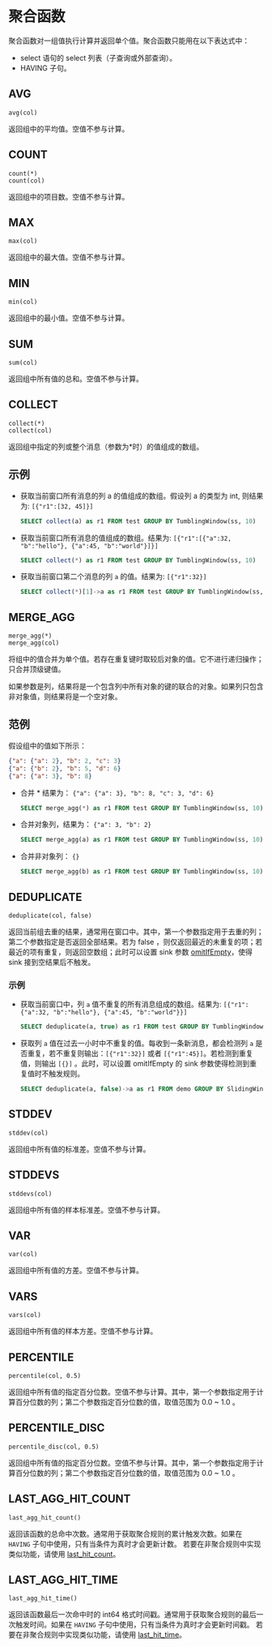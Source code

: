 # 聚合函数

聚合函数对一组值执行计算并返回单个值。聚合函数只能用在以下表达式中：

* select 语句的 select 列表（子查询或外部查询）。
* HAVING 子句。

## AVG

```text
avg(col)
```

返回组中的平均值。空值不参与计算。

## COUNT

```text
count(*)
count(col)
```

返回组中的项目数。空值不参与计算。

## MAX

```text
max(col)
```

返回组中的最大值。空值不参与计算。

## MIN

```text
min(col)
```

返回组中的最小值。空值不参与计算。

## SUM

```text
sum(col)
```

返回组中所有值的总和。空值不参与计算。

## COLLECT

```text
collect(*)
collect(col)
```

返回组中指定的列或整个消息（参数为*时）的值组成的数组。

## 示例

* 获取当前窗口所有消息的列 a 的值组成的数组。假设列 a 的类型为 int, 则结果为: `[{"r1":[32, 45]}]`

    ```sql
    SELECT collect(a) as r1 FROM test GROUP BY TumblingWindow(ss, 10)
    ```

* 获取当前窗口所有消息的值组成的数组。结果为: `[{"r1":[{"a":32, "b":"hello"}, {"a":45, "b":"world"}]}]`

    ```sql
    SELECT collect(*) as r1 FROM test GROUP BY TumblingWindow(ss, 10)
    ```

* 获取当前窗口第二个消息的列 `a` 的值。结果为: `[{"r1":32}]`

    ```sql
    SELECT collect(*)[1]->a as r1 FROM test GROUP BY TumblingWindow(ss, 10)
    ```

## MERGE_AGG

```text
merge_agg(*)
merge_agg(col)
```

将组中的值合并为单个值。若存在重复键时取较后对象的值。它不进行递归操作；只合并顶级键值。

如果参数是列，结果将是一个包含列中所有对象的键的联合的对象。如果列只包含非对象值，则结果将是一个空对象。

## 范例

假设组中的值如下所示：

```json lines
{"a": {"a": 2}, "b": 2, "c": 3}
{"a": {"b": 2}, "b": 5, "d": 6}
{"a": {"a": 3}, "b": 8}
```

* 合并 * 结果为： `{"a": {"a": 3}, "b": 8, "c": 3, "d": 6}`

    ```sql
    SELECT merge_agg(*) as r1 FROM test GROUP BY TumblingWindow(ss, 10)
    ```

* 合并对象列，结果为： `{"a": 3, "b": 2}`

    ```sql
    SELECT merge_agg(a) as r1 FROM test GROUP BY TumblingWindow(ss, 10)
    ```

* 合并非对象列： `{}`

    ```sql
    SELECT merge_agg(b) as r1 FROM test GROUP BY TumblingWindow(ss, 10)
    ```

## DEDUPLICATE

```text
deduplicate(col, false)
```

返回当前组去重的结果，通常用在窗口中。其中，第一个参数指定用于去重的列；第二个参数指定是否返回全部结果。若为 false
，则仅返回最近的未重复的项；若最近的项有重复，则返回空数组；此时可以设置 sink
参数 [omitIfEmpty](../../guide/sinks/overview.md#公共属性)，使得 sink 接到空结果后不触发。

### 示例

* 获取当前窗口中，列 `a` 值不重复的所有消息组成的数组。结果为: `[{"r1":{"a":32, "b":"hello"}, {"a":45, "b":"world"}}]`

    ```sql
    SELECT deduplicate(a, true) as r1 FROM test GROUP BY TumblingWindow(ss, 10)
    ```

* 获取列 `a` 值在过去一小时中不重复的值。每收到一条新消息，都会检测列 `a` 是否重复，若不重复则输出：`[{"r1":32}]`
  或者 `[{"r1":45}]`。若检测到重复值，则输出 `[{}]` 。此时，可以设置 omitIfEmpty 的 sink 参数使得检测到重复值时不触发规则。

     ```sql
     SELECT deduplicate(a, false)->a as r1 FROM demo GROUP BY SlidingWindow(hh, 1)
     ```

## STDDEV

```text
stddev(col)
```

返回组中所有值的标准差。空值不参与计算。

## STDDEVS

```text
stddevs(col)
```

返回组中所有值的样本标准差。空值不参与计算。

## VAR

```text
var(col)
```

返回组中所有值的方差。空值不参与计算。

## VARS

```text
vars(col)
```

返回组中所有值的样本方差。空值不参与计算。

## PERCENTILE

```text
percentile(col, 0.5)
```

返回组中所有值的指定百分位数。空值不参与计算。其中，第一个参数指定用于计算百分位数的列；第二个参数指定百分位数的值，取值范围为
0.0 ~ 1.0 。

## PERCENTILE_DISC

```text
percentile_disc(col, 0.5)
```

返回组中所有值的指定百分位数。空值不参与计算。其中，第一个参数指定用于计算百分位数的列；第二个参数指定百分位数的值，取值范围为
0.0 ~ 1.0 。

## LAST_AGG_HIT_COUNT

```text
last_agg_hit_count()
```

返回该函数的总命中次数。通常用于获取聚合规则的累计触发次数。如果在 `HAVING` 子句中使用，只有当条件为真时才会更新计数。
若要在非聚合规则中实现类似功能，请使用 [last_hit_count](./other_functions.md#lasthitcount)。

## LAST_AGG_HIT_TIME

```text
last_agg_hit_time()
```

返回该函数最后一次命中时的 int64 格式时间戳。通常用于获取聚合规则的最后一次触发时间。如果在 `HAVING`
子句中使用，只有当条件为真时才会更新时间戳。
若要在非聚合规则中实现类似功能，请使用 [last_hit_time](./other_functions.md#lasthittime)。
